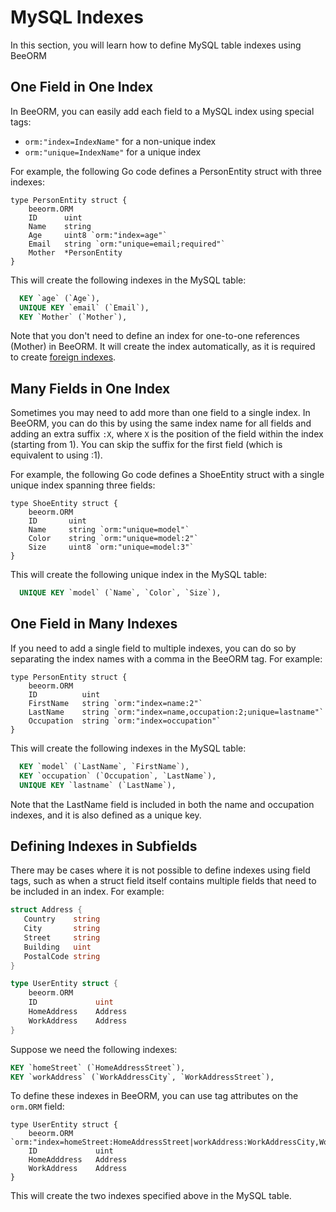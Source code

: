 # MySQL Indexes

In this section, you will learn how to define MySQL table indexes using BeeORM

## One Field in One Index

In BeeORM, you can easily add each field to a MySQL index using special tags:
 * `orm:"index=IndexName"` for a non-unique index
 * `orm:"unique=IndexName"` for a unique index

For example, the following Go code defines a PersonEntity struct with three indexes:

```go{5-6}
type PersonEntity struct {
    beeorm.ORM
    ID      uint
    Name    string
    Age     uint8 `orm:"index=age"` 
    Email   string `orm:"unique=email;required"` 
    Mother  *PersonEntity
}
```

This will create the following indexes in the MySQL table:

```sql
  KEY `age` (`Age`),
  UNIQUE KEY `email` (`Email`),
  KEY `Mother` (`Mother`),
```

Note that you don't need to define an index for one-to-one references (Mother) in BeeORM. It will create the index automatically, as it is required to create [foreign indexes](https://dev.mysql.com/doc/refman/8.0/en/create-table-foreign-keys.html).

## Many Fields in One Index

Sometimes you may need to add more than one field to a single index. In BeeORM, you can do this by using the same index name for all fields and adding an extra suffix `:X`, where `X` is the position of the field within the index (starting from 1). You can skip the suffix for the first field (which is equivalent to using :1).

For example, the following Go code defines a ShoeEntity struct with a single unique index spanning three fields:

```go{4-6}
type ShoeEntity struct {
    beeorm.ORM
    ID       uint
    Name     string `orm:"unique=model"`
    Color    string `orm:"unique=model:2"`
    Size     uint8 `orm:"unique=model:3"`
}
```

This will create the following unique index in the MySQL table:

```sql
  UNIQUE KEY `model` (`Name`, `Color`, `Size`),
```

## One Field in Many Indexes

If you need to add a single field to multiple indexes, you can do so by separating the index names with a comma in the BeeORM tag. For example:

```go{5-6}
type PersonEntity struct {
    beeorm.ORM
    ID          uint
    FirstName   string `orm:"index=name:2"`
    LastName    string `orm:"index=name,occupation:2;unique=lastname"`
    Occupation  string `orm:"index=occupation"`
}
```

This will create the following indexes in the MySQL table:

```sql
  KEY `model` (`LastName`, `FirstName`),
  KEY `occupation` (`Occupation`, `LastName`),
  UNIQUE KEY `lastname` (`LastName`),
```

Note that the LastName field is included in both the name and occupation indexes, and it is also defined as a unique key.

## Defining Indexes in Subfields

There may be cases where it is not possible to define indexes using field tags, such as when a struct field itself contains multiple fields that need to be included in an index. For example:

```go
struct Address {
   Country    string
   City       string
   Street     string
   Building   uint
   PostalCode string
}

type UserEntity struct {
    beeorm.ORM
    ID             uint
    HomeAddress    Address
    WorkAddress    Address
}
```

Suppose we need the following indexes:

```sql
KEY `homeStreet` (`HomeAddressStreet`),
KEY `workAddress` (`WorkAddressCity`, `WorkAddressStreet`),
```

To define these indexes in BeeORM, you can use tag attributes on the `orm.ORM` field:

```go{2}
type UserEntity struct {
    beeorm.ORM     `orm:"index=homeStreet:HomeAddressStreet|workAddress:WorkAddressCity,WorkAddressStreet"`
    ID             uint
    HomeAdddress   Address
    WorkAddress    Address
}
```

This will create the two indexes specified above in the MySQL table.
